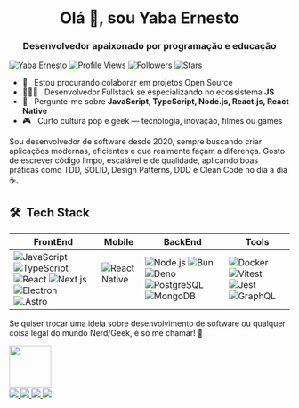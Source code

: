 <h1 align="center">Olá 👋, sou Yaba Ernesto</h1>
<h3 align="center">Desenvolvedor apaixonado por programação e educação</h3>

[![Yaba Ernesto](https://img.shields.io/badge/Yaba-Ernesto-<COLOR>.svg)](https://shields.io/)
![Profile Views](https://komarev.com/ghpvc/?username=yabaernesto&color=yellow)
![Followers](https://img.shields.io/github/followers/yabaernesto) 
![Stars](https://img.shields.io/github/stars/yabaernesto?label=Profile%20Stars&logo=Profile%20stars&logoColor=g) 

- 👯 &nbsp; Estou procurando colaborar em projetos Open Source
- 👨🏻‍💻 &nbsp; Desenvolvedor Fullstack se especializando no ecossistema **JS**
- 💬 &nbsp; Pergunte-me sobre **JavaScript, TypeScript, Node.js, React.js, React Native**
- 🎮 &nbsp; Curto cultura pop e geek — tecnologia, inovação, filmes ou games

<p>Sou desenvolvedor de software desde 2020, sempre buscando criar aplicações modernas, eficientes e que realmente façam a diferença. Gosto de escrever código limpo, escalável e de qualidade, aplicando boas práticas como TDD, SOLID, Design Patterns, DDD e Clean Code no dia a dia ☕.</p>

## 🛠 &nbsp;Tech Stack

|FrontEnd|Mobile|BackEnd|Tools|
|--|--| --| --|
|![JavaScript](https://img.shields.io/badge/-JavaScript-05122A?style=flat&logo=javascript)&nbsp;![TypeScript](https://img.shields.io/badge/-TypeScript-05122A?style=flat&logo=typescript&logoColor=1572B6)&nbsp;![React](https://img.shields.io/badge/-React-05122A?style=flat&logo=react)&nbsp;![Next.js](https://img.shields.io/badge/-Next.js-05122A?style=flat&logo=Next.js)&nbsp;![Electron](https://img.shields.io/badge/-Electron-05122A?style=flat&logo=electron&logoColor=47848F)&nbsp;![.Astro](https://img.shields.io/badge/-Astro-05122A?style=flat&logo=astro&logoColor=BC52EE)&nbsp;|![React Native](https://img.shields.io/badge/-React%20Native-05122A?style=flat&logo=react)&nbsp;|![Node.js](https://img.shields.io/badge/-Node.js-05122A?style=flat&logo=node.js)&nbsp;![Bun](https://img.shields.io/badge/-Bun-05122A?style=flat&logo=bun)&nbsp;![Deno](https://img.shields.io/badge/-Deno-05122A?style=flat&logo=deno)&nbsp;![PostgreSQL](https://img.shields.io/badge/-PostgreSQL-05122A?style=flat&logo=postgresql&)&nbsp;![MongoDB](https://img.shields.io/badge/-MongoDB-05122A?style=flat&logo=mongodb)&nbsp;|![Docker](https://img.shields.io/badge/-Docker-05122A?style=flat&logo=docker)&nbsp;![Vitest](https://img.shields.io/badge/-Vitest-05122A?style=flat&logo=vitest)&nbsp;![Jest](https://img.shields.io/badge/-Jest-05122A?style=flat&logo=jest&logoColor=C21325)&nbsp;![GraphQL](https://img.shields.io/badge/-GraphQL-05122A?style=flat&logo=graphql&logoColor=E10098)&nbsp;

<p>Se quiser trocar uma ideia sobre desenvolvimento de software ou qualquer coisa legal do mundo Nerd/Geek, é só me chamar! 🚀</p>
<img src="https://github.com/lassiecoder/lassiecoder/assets/17312616/cff18550-c17d-43ff-a3c0-4cee7dc8de01" width="75">&nbsp;

<div>
  <a href="mailto:yabaernesto@gmail.com">
    <img src="https://img.shields.io/badge/-Gmail-%23333?style=for-the-badge&logo=gmail&logoColor=white" target="_blank">
  </a>
  <a href="https://www.linkedin.com/in/yabaernesto/" target="_blank">
    <img src="https://img.shields.io/badge/-LinkedIn-%230077B5?style=for-the-badge&logo=linkedin&logoColor=white" target="_blank">
  </a> 
 	<a href="https://www.twitch.tv/yabaernesto" target="_blank">
    <img src="https://img.shields.io/badge/Twitch-9146FF?style=for-the-badge&logo=twitch&logoColor=white" target="_blank">
  </a>
  <a href="https://www.instagram.com/yaba.ernesto/" target="_blank">
    <img src="https://img.shields.io/badge/-Instagram-%23E4405F?style=for-the-badge&logo=instagram&logoColor=white">
  </a>
</div>

<!--
**yabaernesto/yabaernesto** is a ✨ _special_ ✨ repository because its `README.md` (this file) appears on your GitHub profile.

Here are some ideas to get you started:

- 🔭 I’m currently working on ...
- 🌱 I’m currently learning ...
- 👯 I’m looking to collaborate on ...
- 🤔 I’m looking for help with ...
- 💬 Ask me about ...
- 📫 How to reach me: ...
- 😄 Pronouns: ...
- ⚡ Fun fact: ...
-->
